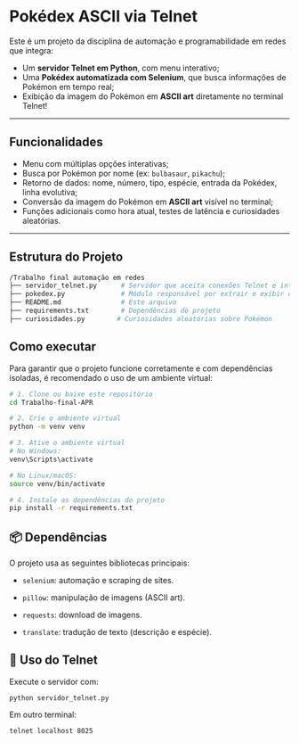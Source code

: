 # Pokédex ASCII via Telnet

Este é um projeto da disciplina de automação e programabilidade em redes que integra:

-  Um **servidor Telnet em Python**, com menu interativo;
-  Uma **Pokédex automatizada com Selenium**, que busca informações de Pokémon em tempo real;
-  Exibição da imagem do Pokémon em **ASCII art** diretamente no terminal Telnet!

---

##  Funcionalidades

-  Menu com múltiplas opções interativas;
-  Busca por Pokémon por nome (ex: `bulbasaur`, `pikachu`);
-  Retorno de dados: nome, número, tipo, espécie, entrada da Pokédex, linha evolutiva;
-  Conversão da imagem do Pokémon em **ASCII art** visível no terminal;
-  Funções adicionais como hora atual, testes de latência e curiosidades aleatórias.

---


##  Estrutura do Projeto

```bash
/Trabalho final automação em redes
├── servidor_telnet.py      # Servidor que aceita conexões Telnet e interage com o usuário
├── pokedex.py              # Módulo responsável por extrair e exibir os dados do Pokémon
├── README.md               # Este arquivo
├── requirements.txt        # Dependências do projeto
├── curiosidades.py        # Curiosidades aleatórias sobre Pokémon
```

##  Como executar
Para garantir que o projeto funcione corretamente e com dependências isoladas, é recomendado o uso de um ambiente virtual:

```bash
# 1. Clone ou baixe este repositório
cd Trabalho-final-APR

# 2. Crie o ambiente virtual
python -m venv venv

# 3. Ative o ambiente virtual
# No Windows:
venv\Scripts\activate

# No Linux/macOS:
source venv/bin/activate

# 4. Instale as dependências do projeto
pip install -r requirements.txt
```

## 📦 Dependências
O projeto usa as seguintes bibliotecas principais:

- `selenium`: automação e scraping de sites.

- `pillow`: manipulação de imagens (ASCII art).

- `requests`: download de imagens.

- `translate`: tradução de texto (descrição e espécie).

## 🧪 Uso do Telnet
Execute o servidor com:

```
python servidor_telnet.py
```
Em outro terminal:

```
telnet localhost 8025
```
